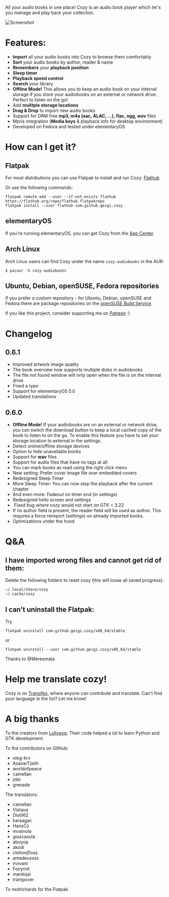 All your audio books in one place! Cozy is an audio book player which let's you manage and play back your collection.

![Screenshot](https://raw.githubusercontent.com/geigi/cozy/img/img/screenshot.png)

# Features:
- **Import** all your audio books into Cozy to browse them comfortably
- **Sort** your audio books by author, reader & name
- **Remembers** your **playback position**
- **Sleep timer**
- **Playback speed control**
- **Search** your library
- **Offline Mode!** This allows you to keep an audio book on your internal storage if you store your audiobooks on an external or network drive. Perfect to listen on the go!
- Add **mulitple storage locations**
- **Drag & Drop** to import new audio books
- Support for DRM free **mp3, m4a (aac, ALAC, ...), flac, ogg, wav** files
- Mpris integration (**Media keys** & playback info for desktop environment)
- Developed on Fedora and tested under elementaryOS

# How can I get it?
## Flatpak
For most distributions you can use Flatpak to install and run Cozy: <a href="https://flathub.org/repo/appstream/com.github.geigi.cozy.flatpakref">Flathub</a>

Or use the following commands:
```
flatpak remote-add --user --if-not-exists flathub https://flathub.org/repo/flathub.flatpakrepo
flatpak install --user flathub com.github.geigi.cozy
```

## elementaryOS
If you're running elementaryOS, you can get Cozy from the <a href="https://appcenter.elementary.io/com.github.geigi.cozy">App Center</a>.

## Arch Linux
Arch Linux users can find Cozy under the name `cozy-audiobooks` in the AUR:
```
$ pacaur -S cozy-audiobooks
```

## Ubuntu, Debian, openSUSE, Fedora repositories
If you prefer a custom repository - for Ubuntu, Debian, openSUSE and Fedora there are package repositories on the <a href="https://software.opensuse.org//download.html?project=home%3Ageigi&package=com.github.geigi.cozy">openSUSE Build Service</a>.

If you like this project, consider supporting me on <a href="https://www.patreon.com/bePatron?u=8147127"> Patreon</a> :)

# Changelog
## 0.6.1
- Improved artwork image quality
- The book overview now supports multiple disks in audiobooks
- The file not found window will only open when the file is on the internal drive
- Fixed a typo
- Support for elementaryOS 5.0
- Updated translations

## 0.6.0
- **Offline Mode!** If your audiobooks are on an external or network drive, you can switch the download button to keep a local cached copy of the book to listen to on the go. To enable this feature you have to set your storage location to external in the settings.
-  Detect online/offline storage devices
-  Option to hide unavailable books
-  Support for **wav** files
-  Support for audio files that have no tags at all
-  You can mark books as read using the right click menu
-  New setting: Prefer cover image file over embedded covers
-  Redesigned Sleep Timer
-  More Sleep Timer: You can now stop the playback after the current chapter
-  And even more: Fadeout on timer end (in settings)
-  Redesigned hello screen and settings
-  Fixed bug where cozy would not start on GTK < 3.22
-  If no author field is present, the reader field will be used as author. This requires a force reimport (settings) on already imported books.
- Optimizations under the hood


# Q&A
## I have imported wrong files and cannot get rid of them:
Delete the following folders to reset cozy (this will loose all saved progress):
```
~/.local/share/cozy
~/.cache/cozy
```

## I can't uninstall the Flatpak:

Try
```
flatpak uninstall com.github.geigi.cozy/x86_64/stable
```
or
```
flatpak uninstall --user com.github.geigi.cozy/x86_64/stable
```
Thanks to @Meresmata

# Help me translate cozy!
Cozy is on <a href="https://www.transifex.com/geigi/cozy/"> Transifex</a>, where anyone can contribute and translate. Can't find your language in the list? Let me know!

# A big thanks
To the creators from <a href="https://wiki.gnome.org/Apps/Lollypop">Lollypop</a>. Their code helped a lot to learn Python and GTK development.

To the contributors on GitHub:
- oleg-krv 
- AsavarTzeth
- worldofpeace
- camellan
- jnbr
- grenade

The translators:
- camellan
- Vistaus
- Distil62
- karaagac
- HansCz
- mvainola
- giuscasula
- abuyop
- akodi
- cleitonjfloss
- amadeussss
- nvivant
- Foxyriot
- mardojai
- trampover

To nedrichards for the Flatpak.
